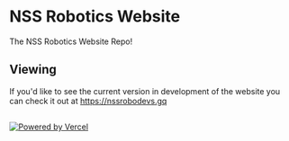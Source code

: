 # NSS Robotics Website
The NSS Robotics Website Repo!

## Viewing

If you'd like to see the current version in development of the website you can check it out at https://nssrobodevs.gq

##
[![Powered by Vercel](https://user-images.githubusercontent.com/70914399/160732697-8cf9174f-6bf2-422a-8ddc-681db0e15eb3.svg)](https://vercel.com/?utm_source=nssrobotics&utm_campaign=oss "Powered by Vercel")

